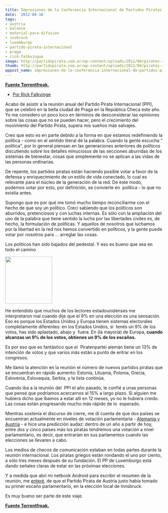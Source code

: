 ```yaml
---
title: Impresiones de la Conferencia Internacional de Partidos Piratas de Praga
date: '2012-04-16'
tags:
- austria
- balance
- material-para-difusion
- insbruck
- luxemburgo
- partido-pirata-internacional
- praga
- rick-falkvingue
image: http://partidopirata.com.ar/wp-content/uploads/2012/04/pirates-international.jpg
thumb: http://partidopirata.com.ar/wp-content/uploads/2012/04/pirates-international-150x150.jpg
wppost_name: impresiones-de-la-conferencia-internacional-de-partidos-piratas-de-praga
---
```


<strong><a href="https://torrentfreak.com/impressions-from-the-pirate-parties-international-conference-120416/" target="_blank">Fuente Torrentfreak.</a></strong>
<ul id="post-info">
	<li><a title="Posts by Rick Falkvinge" href="https://torrentfreak.com/author/rick-falkvinge/" rel="author">Por Rick Falkvinge</a></li>
</ul>
Acabo de asistir a la reunión anual del Partido Pirata Internacional (PPI),  que se celebró en la bella ciudad de Praga en la República Checa este año. Yo me considero un poco loco en términos de desconsiderar las opiniones sobre las cosas que no se pueden hacer, pero el crecimiento del movimiento del Partido Pirata, supera mis sueños más salvajes.

Creo que esto es en parte debido a la forma en que estamos redefiniendo la política - como en el sentido literal de la palabra. Cuando la gente escucha " política", por lo general piensan en las generaciones anteriores de políticos discutiendo sobre los detalles minuciosos de las secciones aburridas de los sistemas de bienestar, cosas que simplemente no se aplican a las vidas de las personas ordinarias.

De repente, los partidos piratas están haciendo posible votar a favor de la defensa y enriquecimiento de un estilo de vida conectado, lo cual es relevante para el núcleo de la generación de la red. De este modo,  podemos votar por esto, por definición, se convierte en  política - lo que no existía antes.

Supongo que es por qué me tomó mucho tiempo reconciliarme con el hecho de que soy un político. Crecí sabiendo que los políticos son aburridos, pretenciosos y con luchas internas. Es sólo con la ampliación del uso de la palabra que tiene sentido la lucha por las libertades civiles es, de hecho, la formulación de políticas. Y aquellos de nosotros que luchamos por la libertad en la red nos hemos convertido en políticos, y la gente puede votar por nosotros para ... arreglar las cosas.

Los políticos han sido bajados del pedestal. Y eso es bueno que sea en todo el camino

<a href="http://partidopirata.com.ar/wp-content/uploads/2012/04/pirates-international.jpg"><img class="size-thumbnail wp-image-4067" title="pirates-international" src="http://partidopirata.com.ar/wp-content/uploads/2012/04/pirates-international-150x150.jpg" alt="" width="150" height="150" /></a>


He entendido que muchos de los lectores estadounidenses me interpretaron mal cuando dije que el 9% en una elección es una sensación. Eso es porque los Estados Unidos y Europa tienen sistemas electorales completamente diferentes: en los Estados Unidos, si  tenés un 9% de los votos, has sido aplastado, abajo y  fuera. En (la mayoría) de Europa, <strong>cuando alcanzas un 9% de los votos, obtienes un 9% de los escaños.</strong>

Es por eso que es fantástico que el  Piratenpartei alemán tiene un 13% de intención de votos y que varios más están a punto de entrar en los congresos.

Me llamó la atención en la reunión el número de nuevos partidos piratas que se encuentran en rápido aumento: Estonia, Lituania, Polonia, Grecia, Eslovenia, Eslovaquia, Serbia, y la lista continúa.

Cuando iba a la reunión del  PPI el año pasado, le confié a unas personas que pensé que podríamos acercarnos al 15% a largo plazo. Si alguien me hubiera dicho que ibamos a estar allí en 12 meses, yo no le hubiera creído.  Las cosas están progresando mucho más rápido de lo  esperado.

Mientras sostenía el discurso de cierre, me di cuenta de que dos países se encuentran actualmente en niveles de votación parlamentaria - <a href="http://torrentfreak.com/pirate-parties-on-course-for-historic-election-wins-120410/">Alemania y Austria</a> - e hice una predicción audaz: dentro de un año a partir de hoy, entre dos y cinco países más los piratas tendremos una votación a nivel parlamentario, es decir, que entrarían en sus parlamentos cuando las elecciones se llevaren a cabo.

Los medios de checos de comunicación estaban en todas partes durante la reunión internacional. Los piratas griegos están rondando el uno por ciento, a sólo tres meses después de su fundación. El PP de Luxemburgo está dando señales claras de estar en las próximas elecciones.

Y a medida que abrí mi netbook Android para escribir el resumen de la reunión, me <a href="http://www.handelsblatt.com/politik/international/innsbruck-piraten-holen-erstes-mandat-in-oesterreich/6512668.html">enteré </a> de que el Partido Pirata de Austria justo había tomado su primer escaño parlamentario, en la elección local de Innsbruck.

Es muy bueno ser parte de este viaje.

<strong><a href="https://torrentfreak.com/impressions-from-the-pirate-parties-international-conference-120416/" target="_blank">Fuente Torrentfreak.</a></strong>
